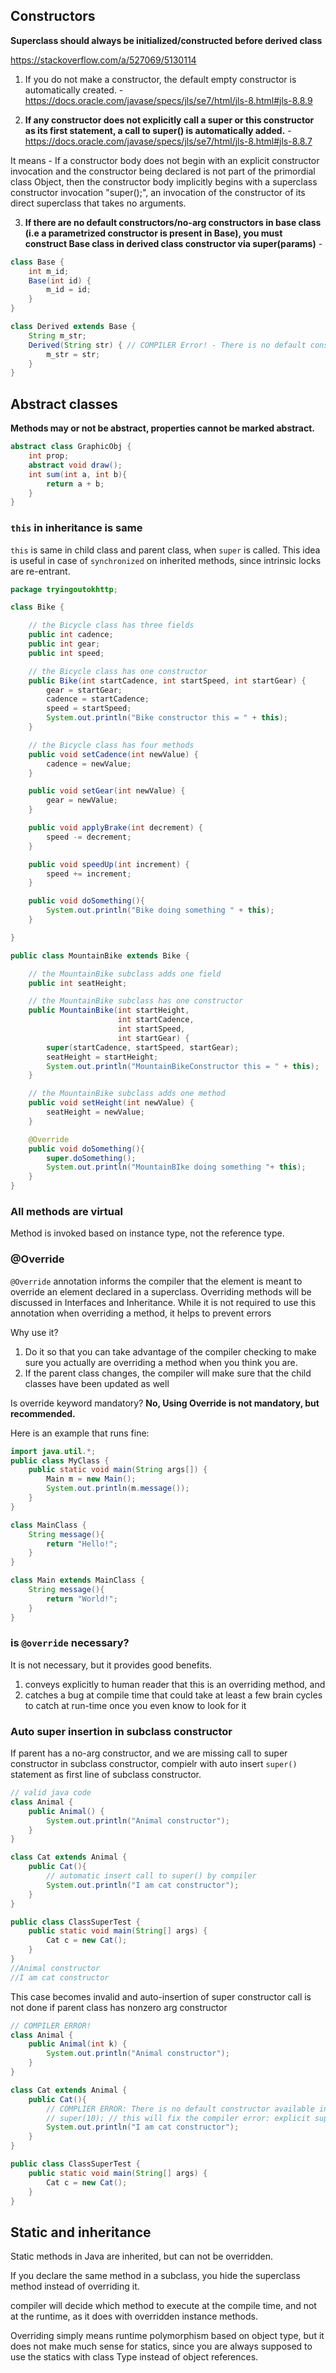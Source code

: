 
## Constructors

**Superclass should always be initialized/constructed before derived class**

https://stackoverflow.com/a/527069/5130114

1. If you do not make a constructor, the default empty constructor is automatically created. - https://docs.oracle.com/javase/specs/jls/se7/html/jls-8.html#jls-8.8.9

2. **If any constructor does not explicitly call a super or this constructor as its first statement, a call to super() is automatically added.** - https://docs.oracle.com/javase/specs/jls/se7/html/jls-8.html#jls-8.8.7

It means - If a constructor body does not begin with an explicit constructor invocation and the constructor being declared is not part of the primordial class Object, then the constructor body implicitly begins with a superclass constructor invocation "super();", an invocation of the constructor of its direct superclass that takes no arguments.

3. **If there are no default constructors/no-arg constructors in base class (i.e a parametrized constructor is present in Base), you must construct Base class in derived class constructor via super(params)** -

```java
class Base {
    int m_id;
    Base(int id) {
        m_id = id;
    }
}

class Derived extends Base {
    String m_str;
    Derived(String str) { // COMPILER Error! - There is no default constructor available in 'Base', To fix: use super(1) to call parameterized Base constructor
        m_str = str;
    }
}
```

## Abstract classes

**Methods may or not be abstract, properties cannot be marked abstract.**

```java
abstract class GraphicObj {
    int prop;
    abstract void draw();
    int sum(int a, int b){
        return a + b;
    }
}
```

### `this` in inheritance is same

`this` is same in child class and parent class, when `super` is called.
This idea is useful in case of `synchronized` on inherited methods, since
intrinsic locks are re-entrant.

```java
package tryingoutokhttp;

class Bike {

    // the Bicycle class has three fields
    public int cadence;
    public int gear;
    public int speed;

    // the Bicycle class has one constructor
    public Bike(int startCadence, int startSpeed, int startGear) {
        gear = startGear;
        cadence = startCadence;
        speed = startSpeed;
        System.out.println("Bike constructor this = " + this);
    }

    // the Bicycle class has four methods
    public void setCadence(int newValue) {
        cadence = newValue;
    }

    public void setGear(int newValue) {
        gear = newValue;
    }

    public void applyBrake(int decrement) {
        speed -= decrement;
    }

    public void speedUp(int increment) {
        speed += increment;
    }

    public void doSomething(){
        System.out.println("Bike doing something " + this);
    }

}

public class MountainBike extends Bike {

    // the MountainBike subclass adds one field
    public int seatHeight;

    // the MountainBike subclass has one constructor
    public MountainBike(int startHeight,
                        int startCadence,
                        int startSpeed,
                        int startGear) {
        super(startCadence, startSpeed, startGear);
        seatHeight = startHeight;
        System.out.println("MountainBikeConstructor this = " + this);
    }

    // the MountainBike subclass adds one method
    public void setHeight(int newValue) {
        seatHeight = newValue;
    }

    @Override
    public void doSomething(){
        super.doSomething();
        System.out.println("MountainBIke doing something "+ this);
    }
}
```


### All methods are virtual

Method is invoked based on instance type, not the reference type.


### @Override
`@Override` annotation informs the compiler that the element is meant to override an element declared in a superclass. Overriding methods will be discussed in Interfaces and Inheritance. While it is not required to use this annotation when overriding a method, it helps to prevent errors

Why use it?
1. Do it so that you can take advantage of the compiler checking to make sure you actually are overriding a method when you think you are.
2. If the parent class changes, the compiler will make sure that the child classes have been updated as well

Is override keyword mandatory?
**No, Using Override is not mandatory, but recommended.**

Here is an example that runs fine:
```java
import java.util.*;
public class MyClass {
    public static void main(String args[]) {
        Main m = new Main();
        System.out.println(m.message());
    }
}

class MainClass {
    String message(){
        return "Hello!";
    }
}

class Main extends MainClass {
    String message(){
        return "World!";
    }
}
```

### is `@override` necessary?
It is not necessary, but it provides good benefits.

1. conveys explicitly to human reader that this is an overriding method, and
2. catches a bug at compile time that could take at least a few brain cycles to catch at run-time once you even know to look for it


### Auto super insertion in subclass constructor

If parent has a no-arg constructor, and we are missing call to super constructor in subclass constructor,
compielr with auto insert `super()` statement as first line of subclass constructor.

```java
// valid java code
class Animal {
    public Animal() {
        System.out.println("Animal constructor");
    }
}

class Cat extends Animal {
    public Cat(){
        // automatic insert call to super() by compiler
        System.out.println("I am cat constructor");
    }
}

public class ClassSuperTest {
    public static void main(String[] args) {
        Cat c = new Cat();
    }
}
//Animal constructor
//I am cat constructor
```

This case becomes invalid and auto-insertion of super constructor call is not done if 
parent class has nonzero arg constructor

```java
// COMPILER ERROR!
class Animal {
    public Animal(int k) {
        System.out.println("Animal constructor");
    }
}

class Cat extends Animal {
    public Cat(){
        // COMPLIER ERROR: There is no default constructor available in 'Animal'
        // super(10); // this will fix the compiler error: explicit super constructor initialization
        System.out.println("I am cat constructor");
    }
}

public class ClassSuperTest {
    public static void main(String[] args) {
        Cat c = new Cat();
    }
}

```


## Static and inheritance

Static methods in Java are inherited, but can not be overridden. 

If you declare the same method in a subclass, you hide the superclass method instead of overriding it.

compiler will decide which method to execute at the compile time, and not at the runtime, as it does with overridden instance methods.

Overriding simply means runtime polymorphism based on object type, but it does not make much sense for statics, since
you are always supposed to use the statics with class Type instead of object references.

